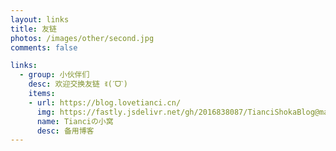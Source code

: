 ```yaml
---
layout: links
title: 友链
photos: /images/other/second.jpg
comments: false

links:
  - group: 小伙伴们
    desc: 欢迎交换友链 ꉂ(ˊᗜˋ)
    items:
    - url: https://blog.lovetianci.cn/
      img: https://fastly.jsdelivr.net/gh/2016838087/TianciShokaBlog@master/images/apple-touch-icon.png
      name: Tianciの小窝
      desc: 备用博客
---
```

